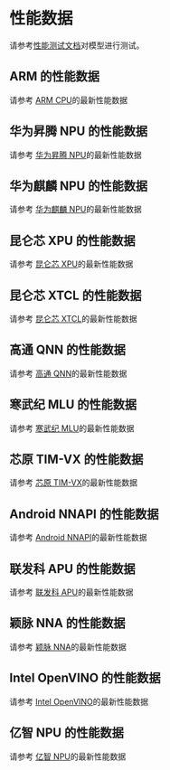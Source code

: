 # 性能数据

请参考[性能测试文档](benchmark_tools)对模型进行测试。

## ARM 的性能数据
请参考 [ARM CPU](../demo_guides/arm_cpu)的最新性能数据

## 华为昇腾 NPU 的性能数据
请参考 [华为昇腾 NPU](../demo_guides/huawei_ascend_npu)的最新性能数据

## 华为麒麟 NPU 的性能数据
请参考 [华为麒麟 NPU](../demo_guides/huawei_kirin_npu)的最新性能数据

## 昆仑芯 XPU 的性能数据
请参考 [昆仑芯 XPU](../demo_guides/kunlunxin_xpu)的最新性能数据

## 昆仑芯 XTCL 的性能数据
请参考 [昆仑芯 XTCL](../demo_guides/kunlunxin_xtcl)的最新性能数据

## 高通 QNN 的性能数据
请参考 [高通 QNN](../demo_guides/qualcomm_qnn)的最新性能数据

## 寒武纪 MLU 的性能数据
请参考 [寒武纪 MLU](../demo_guides/cambricon_mlu)的最新性能数据

## 芯原 TIM-VX 的性能数据
请参考 [芯原 TIM-VX](../demo_guides/verisilicon_timvx)的最新性能数据

## Android NNAPI 的性能数据
请参考 [Android NNAPI](../demo_guides/android_nnapi)的最新性能数据

## 联发科 APU 的性能数据
请参考 [联发科 APU](../demo_guides/mediatek_apu)的最新性能数据

## 颖脉 NNA 的性能数据
请参考 [颖脉 NNA](../demo_guides/imagination_nna)的最新性能数据

## Intel OpenVINO 的性能数据
请参考 [Intel OpenVINO](../demo_guides/intel_openvino)的最新性能数据

## 亿智 NPU 的性能数据
请参考 [亿智 NPU](../demo_guides/eeasytech_npu)的最新性能数据
